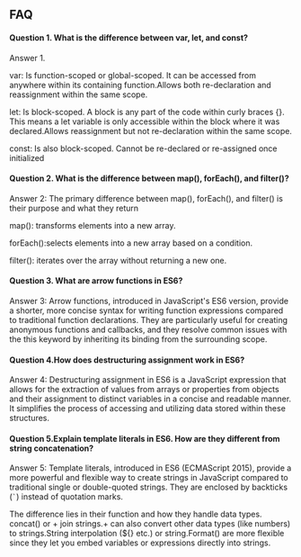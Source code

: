 ## FAQ

#### Question 1. What is the difference between var, let, and const?

Answer 1.

var: Is function-scoped or global-scoped. It can be accessed from anywhere within its containing function.Allows both re-declaration and reassignment within the same scope.

let: Is block-scoped. A block is any part of the code within curly braces {}. This means a let variable is only accessible within the block where it was declared.Allows reassignment but not re-declaration within the same scope.

const: Is also block-scoped. Cannot be re-declared or re-assigned once initialized

#### Question 2. What is the difference between map(), forEach(), and filter()?

Answer 2: The primary difference between map(), forEach(), and filter() is their purpose and what they return

map(): transforms elements into a new array.

forEach():selects elements into a new array based on a condition.

filter(): iterates over the array without returning a new one.

#### Question 3. What are arrow functions in ES6?

Answer 3: Arrow functions, introduced in JavaScript's ES6 version, provide a shorter, more concise syntax for writing function expressions compared to traditional function declarations. They are particularly useful for creating anonymous functions and callbacks, and they resolve common issues with the this keyword by inheriting its binding from the surrounding scope.

#### Question 4.How does destructuring assignment work in ES6?

Answer 4: Destructuring assignment in ES6 is a JavaScript expression that allows for the extraction of values from arrays or properties from objects and their assignment to distinct variables in a concise and readable manner. It simplifies the process of accessing and utilizing data stored within these structures.

#### Question 5.Explain template literals in ES6. How are they different from string concatenation?

Answer 5: Template literals, introduced in ES6 (ECMAScript 2015), provide a more powerful and flexible way to create strings in JavaScript compared to traditional single or double-quoted strings. They are enclosed by backticks (`` ` ``) instead of quotation marks.

The difference lies in their function and how they handle data types.
concat() or + join strings.+ can also convert other data types (like numbers) to strings.String interpolation (${} etc.) or string.Format() are more flexible since they let you embed variables or expressions directly into strings.
